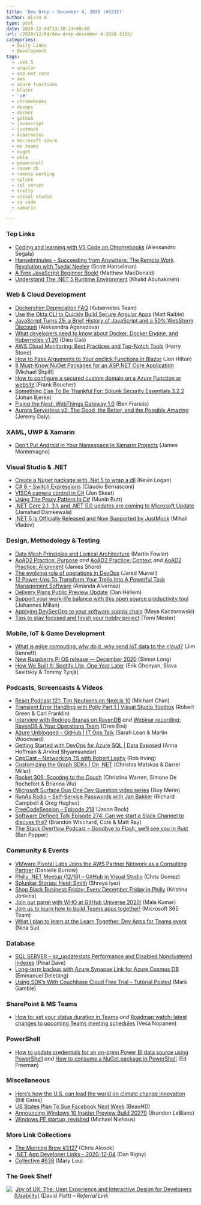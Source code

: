 ```yaml
---
title: 'Dew Drop – December 4, 2020 (#3332)'
author: Alvin A.
type: post
date: 2020-12-04T13:30:24+00:00
url: /2020/12/04/dew-drop-december-4-2020-3332/
categories:
  - Daily Links
  - Development
tags:
  - .net 5
  - angular
  - asp.net core
  - aws
  - azure functions
  - blazor
  - 'c#'
  - chromebooks
  - devops
  - docker
  - github
  - javascript
  - justmock
  - kubernetes
  - microsoft azure
  - ms teams
  - nuget
  - okta
  - powershell
  - raven db
  - remote working
  - splunk
  - sql server
  - trello
  - visual studio
  - vs code
  - xamarin

---
```

### <a name="top"></a>Top Links

  * <a href="https://code.visualstudio.com/blogs/2020/12/03/chromebook-get-started" target="_blank" rel="noopener noreferrer">Coding and learning with VS Code on Chromebooks</a> (Alessandro Segala)
  * <a href="https://hanselminutes.simplecast.com/episodes/tsedal-neeley-8ZdyA04M" target="_blank" rel="noopener noreferrer">Hanselminutes &#8211; Succeeding from Anywhere: The Remote Work Revolution with Tsedal Neeley</a> (Scott Hanselman)
  * <a href="https://medium.com/young-coder/a-free-javascript-beginner-book-4f11404679a0?source=rss----d3d5cbdde463---4" target="_blank" rel="noopener noreferrer">A Free JavaScript Beginner Book!</a> (Matthew MacDonald)
  * <a href="https://khalidabuhakmeh.com/understand-the-dotnet-five-runtime-environment" target="_blank" rel="noopener noreferrer">Understand The .NET 5 Runtime Environment</a> (Khalid Abuhakmeh)



### <a name="web"></a>Web & Cloud Development

  * <a href="https://kubernetes.io/blog/2020/12/02/dockershim-faq/" target="_blank" rel="noopener noreferrer">Dockershim Deprecation FAQ</a> (Kubernetes Team)
  * <a href="https://developer.okta.com/blog/2020/12/03/angular-okta" target="_blank" rel="noopener noreferrer">Use the Okta CLI to Quickly Build Secure Angular Apps</a> (Matt Raible)
  * <a href="https://blog.jetbrains.com/webstorm/2020/12/js-turns-25-and-webstorm-discount/" target="_blank" rel="noopener noreferrer">JavaScript Turns 25: a Brief History of JavaScript and a 50% WebStorm Discount</a> (Aleksandra Aganezova)
  * <a href="https://www.docker.com/blog/what-developers-need-to-know-about-docker-docker-engine-and-kubernetes-v1-20/" target="_blank" rel="noopener noreferrer">What developers need to know about Docker, Docker Engine, and Kubernetes v1.20</a> (Dieu Cao)
  * <a href="https://dzone.com/articles/aws-cloud-monitoring-best-practices-and-top-notch" target="_blank" rel="noopener noreferrer">AWS Cloud Monitoring: Best Practices and Top-Notch Tools</a> (Harry Stone)
  * <a href="https://www.telerik.com/blogs/how-to-pass-arguments-to-your-onclick-functions-blazor" target="_blank" rel="noopener noreferrer">How to Pass Arguments to Your onclick Functions in Blazor</a> (Jon Hilton)
  * <a href="https://oz-code.com/blog/net-c-tips/8-must-know-nuget-packages-asp-net-core-application" target="_blank" rel="noopener noreferrer">8 Must-Know NuGet Packages for an ASP.NET Core Application</a> (Michael Shpilt)
  * <a href="http://www.frankysnotes.com/2020/12/how-to-configure-secured-custom-domain.html" target="_blank" rel="noopener noreferrer">How to configure a secured custom domain on a Azure Function or website</a> (Frank Boucher)
  * <a href="https://www.splunk.com/en_us/blog/security/something-else-to-be-thankful-for-splunk-security-essentials-3-2-2.html" target="_blank" rel="noopener noreferrer">Something Else To Be Thankful For: Splunk Security Essentials 3.2.2</a> (Johan Bjerke)
  * <a href="https://hacks.mozilla.org/2020/12/flying-the-nest-webthings-gateway-1-0/" target="_blank" rel="noopener noreferrer">Flying the Nest: WebThings Gateway 1.0</a> (Ben Francis)
  * <a href="https://www.jeremydaly.com/aurora-serverless-v2-preview/" target="_blank" rel="noopener noreferrer">Aurora Serverless v2: The Good, the Better, and the Possibly Amazing</a> (Jeremy Daly)



### <a name="silverlight"></a>XAML, UWP & Xamarin

  * <a href="https://montemagno.com/dont-put-android-in-your-namespace-in-xamarin-apps/" target="_blank" rel="noopener noreferrer">Don&#8217;t Put Android in Your Namespace in Xamarin Projects</a> (James Montemagno)



### <a name="dotnet"></a>Visual Studio & .NET

  * <a href="https://www.aligneddev.net/blog/2020/drafts/nuget-package-in-net5/" target="_blank" rel="noopener noreferrer">Create a Nuget package with .Net 5 to wrap a dll</a> (Kevin Logan)
  * <a href="https://www.claudiobernasconi.ch/2020/12/04/csharp-8-switch-expressions/" target="_blank" rel="noopener noreferrer">C# 8 – Switch Expressions</a> (Claudio Bernasconi)
  * <a href="http://feedproxy.google.com/~r/JonSkeetCodingBlog/~3/8vXhqmg50w4/" target="_blank" rel="noopener noreferrer">VISCA camera control in C#</a> (Jon Skeet)
  * <a href="https://www.c-sharpcorner.com/article/using-the-proxy-pattern-in-c-sharp/" target="_blank" rel="noopener noreferrer">Using The Proxy Pattern In C#</a> (Munib Butt)
  * <a href="https://devblogs.microsoft.com/dotnet/net-core-updates-coming-to-microsoft-update/?WT.mc_id=DOP-MVP-4025064" target="_blank" rel="noopener noreferrer">.NET Core 2.1, 3.1, and .NET 5.0 updates are coming to Microsoft Update</a> (Jamshed Damkewala)
  * <a href="https://feeds.telerik.com/link/10828/14128169/dotnet-5-officially-released-now-supported-by-justmock" target="_blank" rel="noopener noreferrer">.NET 5 Is Officially Released and Now Supported by JustMock</a> (Mihail Vladov)



### <a name="design"></a>Design, Methodology & Testing

  * <a href="https://martinfowler.com/articles/data-mesh-principles.html" target="_blank" rel="noopener noreferrer">Data Mesh Principles and Logical Architecture</a> (Martin Fowler)
  * <a href="https://www.jamesshore.com/v2/books/aoad2/purpose" target="_blank" rel="noopener noreferrer">AoAD2 Practice: Purpose</a> _and_ <a href="https://www.jamesshore.com/v2/books/aoad2/context" target="_blank" rel="noopener noreferrer">AoAD2 Practice: Context</a> _and_ <a href="https://www.jamesshore.com/v2/books/aoad2/alignment" target="_blank" rel="noopener noreferrer">AoAD2 Practice: Alignment</a> (James Shore)
  * <a href="https://github.blog/2020-12-03-the-evolving-role-of-operations-in-devops/" target="_blank" rel="noopener noreferrer">The evolving role of operations in DevOps</a> (Jared Murrell)
  * <a href="https://blog.trello.com/task-management-software" target="_blank" rel="noopener noreferrer">12 Power-Ups To Transform Your Trello Into A Powerful Task Management Software</a> (Amanda Alvernaz)
  * <a href="https://devblogs.microsoft.com/devops/delivery-plans-public-preview-update/?WT.mc_id=DOP-MVP-4025064" target="_blank" rel="noopener noreferrer">Delivery Plans Public Preview Update</a> (Dan Hellem)
  * <a href="https://opensource.com/article/20/12/super-productivity" target="_blank" rel="noopener noreferrer">Support your work-life balance with this open source productivity tool</a> (Johannes Millan)
  * <a href="https://github.blog/2020-12-03-applying-devsecops-to-your-software-supply-chain/" target="_blank" rel="noopener noreferrer">Applying DevSecOps to your software supply chain</a> (Maya Kaczorowski)
  * <a href="https://stackoverflow.blog/2020/12/03/tips-to-stay-focused-and-finish-your-hobby-project/" target="_blank" rel="noopener noreferrer">Tips to stay focused and finish your hobby project</a> (Tomi Mester)



### <a name="mobile"></a>Mobile, IoT & Game Development

  * <a href="https://www.jimbobbennett.io/what-is-edge-computing-why-do-it-why-send-iot-data-to-the-cloud/" target="_blank" rel="noopener noreferrer">What is edge computing, why do it, why send IoT data to the cloud?</a> (Jim Bennett)
  * <a href="https://www.raspberrypi.org/blog/new-raspberry-pi-os-release-december-2020/" target="_blank" rel="noopener noreferrer">New Raspberry Pi OS release — December 2020</a> (Simon Long)
  * <a href="https://engineering.atspotify.com/2020/12/03/how-we-built-it-spotify-lite-one-year-later/" target="_blank" rel="noopener noreferrer">How We Built It: Spotify Lite, One Year Later</a> (Erik Ghonyan, Slava Savitskiy & Tommy Tynjä)



### <a name="podcasts"></a>Podcasts, Screencasts & Videos

  * <a href="https://reactpodcast.com/episodes/121-Y3_VBKrH" target="_blank" rel="noopener noreferrer">React Podcast 121: Tim Neutkens on Next.js 10</a> (Michael Chan)
  * <a href="https://channel9.msdn.com/Shows/Visual-Studio-Toolbox/Transient-Error-Handling-with-Polly-Part-1?WT.mc_id=DOP-MVP-4025064" target="_blank" rel="noopener noreferrer">Transient Error Handling with Polly Part 1 | Visual Studio Toolbox</a> (Robert Green & Carl Franklin)
  * <a href="http://feedproxy.google.com/~r/AyendeRahien/~3/UhFMg8vH4_8/interview-with-rodrigo-branas-on-ravendb" target="_blank" rel="noopener noreferrer">Interview with Rodrigo Branas on RavenDB</a> _and_ <a href="http://feedproxy.google.com/~r/AyendeRahien/~3/zNfg-k-bPw4/webinar-recording-ravendb-your-operations-team" target="_blank" rel="noopener noreferrer">Webinar recording: RavenDB & Your Operations Team</a> (Oren Eini)
  * <a href="https://channel9.msdn.com/Shows/IT-Ops-Talk/Azure-Unblogged-GitHub?WT.mc_id=DOP-MVP-4025064" target="_blank" rel="noopener noreferrer">Azure Unblogged &#8211; GitHub | IT Ops Talk</a> (Sarah Lean & Martin Woodward)
  * <a href="https://channel9.msdn.com/Shows/Data-Exposed/Getting-Started-with-DevOps-for-Azure-SQL?WT.mc_id=DOP-MVP-4025064" target="_blank" rel="noopener noreferrer">Getting Started with DevOps for Azure SQL | Data Exposed</a> (Anna Hoffman & Arvind Shyamsundar)
  * <a href="https://cppcast.libsyn.com/networking-ts-with-robert-leahy" target="_blank" rel="noopener noreferrer">CppCast &#8211; Networking TS with Robert Leahy</a> (Rob Irving)
  * <a href="https://channel9.msdn.com/Shows/On-NET/Customizing-the-Graph-SDKs?WT.mc_id=DOP-MVP-4025064" target="_blank" rel="noopener noreferrer">Customizing the Graph SDKs | On .NET</a> (Christos Matskas & Darrel Miller)
  * <a href="http://relay.fm/rocket/309" target="_blank" rel="noopener noreferrer">Rocket 309: Scooting to the Couch</a> (Christina Warren, Simone De Rochefort & Brianna Wu)
  * <a href="https://devblogs.microsoft.com/surface-duo/one-dev-question-video-series/?WT.mc_id=DOP-MVP-4025064" target="_blank" rel="noopener noreferrer">Microsoft Surface Duo One Dev Question video series</a> (Guy Merin)
  * <a href="http://feedproxy.google.com/~r/RunaAsRadioWma/~3/p5sc9mvGtIw/default.aspx" target="_blank" rel="noopener noreferrer">RunAs Radio &#8211; Self-Service Passwords with Jan Bakker</a> (Richard Campbell & Greg Hughes)
  * <a href="http://www.youtube.com/watch?v=u9fNz4iUEFo" target="_blank" rel="noopener noreferrer">FreeCodeSession &#8211; Episode 218</a> (Jason Bock)
  * <a href="https://www.softwaredefinedtalk.com/274" target="_blank" rel="noopener noreferrer">Software Defined Talk Episode 274: Can we start a Slack Channel to discuss this?</a> (Brandon Whichard, Coté & Matt Ray)
  * <a href="https://the-stack-overflow-podcast.simplecast.com/episodes/goodbye-to-flash-well-see-you-in-rust-lACPi2aM" target="_blank" rel="noopener noreferrer">The Stack Overflow Podcast &#8211; Goodbye to Flash, we&#8217;ll see you in Rust</a> (Ben Popper)



### <a name="events"></a>Community & Events

  * <a href="https://tanzu.vmware.com/content/home-page/vmware-pivotal-labs-aws-partner-network-consulting-partner" target="_blank" rel="noopener noreferrer">VMware Pivotal Labs Joins the AWS Partner Network as a Consulting Partner</a> (Danielle Burrow)
  * <a href="https://www.meetup.com/Philly-NET/events/274948553/" target="_blank" rel="noopener noreferrer">Philly .NET Meetup (12/16) &#8211; GitHub in Visual Studio</a> (Chris Gomez)
  * <a href="https://www.splunk.com/en_us/blog/splunklife/splunker-stories-heidi-smith.html" target="_blank" rel="noopener noreferrer">Splunker Stories: Heidi Smith</a> (Shreya Iyer)
  * <a href="https://www.uwishunu.com/2020/12/shop-black-business-friday-every-december-friday-in-philly/" target="_blank" rel="noopener noreferrer">Shop Black Business Friday: Every December Friday in Philly</a> (Kristina Jenkins)
  * <a href="https://github.blog/2020-12-03-join-our-panel-with-who-at-github-universe-2020/" target="_blank" rel="noopener noreferrer">Join our panel with WHO at GitHub Universe 2020!</a> (Mala Kumar)
  * <a href="https://developer.microsoft.com/en-us/microsoft-teams/blogs/join-us-to-learn-how-to-build-teams-apps-together/?WT.mc_id=DOP-MVP-4025064" target="_blank" rel="noopener noreferrer">Join us to learn how to build Teams apps together!</a> (Microsoft 365 Team)
  * <a href="https://techcommunity.microsoft.com/t5/azure-developer-community-blog/what-i-plan-to-learn-at-the-learn-together-dev-apps-for-teams/ba-p/1955137?WT.mc_id=DOP-MVP-4025064" target="_blank" rel="noopener noreferrer">What I plan to learn at the Learn Together: Dev Apps for Teams event</a> (Nina Sui)



### <a name="sql"></a>Database

  * <a href="https://blog.sqlauthority.com/2020/12/04/sql-server-sp_updatestats-performance-and-disabled-nonclustered-indexes/?utm_source=rss&utm_medium=rss&utm_campaign=sql-server-sp_updatestats-performance-and-disabled-nonclustered-indexes" target="_blank" rel="noopener noreferrer">SQL SERVER – sp_updatestats Performance and Disabled Nonclustered Indexes</a> (Pinal Dave)
  * <a href="https://devblogs.microsoft.com/cosmosdb/long-term-backup-with-azure-synapse-link-for-azure-cosmos-db/?WT.mc_id=DOP-MVP-4025064" target="_blank" rel="noopener noreferrer">Long-term backup with Azure Synapse Link for Azure Cosmos DB</a> (Emmanuel Deletang)
  * <a href="https://blog.couchbase.com/using-sdks-with-couchbase-cloud-free-trial-tutorial-posted/" target="_blank" rel="noopener noreferrer">Using SDK’s With Couchbase Cloud Free Trial – Tutorial Posted</a> (Mark Gamble)



### <a name="sp"></a>SharePoint & MS Teams

  * <a href="https://myteamsday.com/2020/12/04/how-to-set-status-duration/" target="_blank" rel="noopener noreferrer">How to: set your status duration in Teams</a> _and_ <a href="https://myteamsday.com/2020/12/04/roadmap-watch-20201204/" target="_blank" rel="noopener noreferrer">Roadmap watch: latest changes to upcoming Teams meeting schedules</a> (Vesa Nopanen)



### <a name="ps"></a>PowerShell

  * <a href="https://endjin.com/blog/2020/12/how-to-update-credentials-for-an-on-prem-power-bi-data-source-using-powershell.html" target="_blank" rel="noopener noreferrer">How to update credentials for an on-prem Power BI data source using PowerShell</a> _and_ <a href="https://endjin.com/blog/2020/12/how-to-consume-a-nuget-package-in-powershell.html" target="_blank" rel="noopener noreferrer">How to consume a NuGet package in PowerShell</a> (Ed Freeman)



### <a name="misc"></a>Miscellaneous

  * <a href="https://www.gatesnotes.com/Energy/How-the-US-can-lead-on-climate-change-innovation" target="_blank" rel="noopener noreferrer">Here’s how the U.S. can lead the world on climate change innovation</a> (Bill Gates)
  * <a href="http://rss.slashdot.org/~r/Slashdot/slashdot/~3/VZb-0TlklRs/us-states-plan-to-sue-facebook-next-week" target="_blank" rel="noopener noreferrer">US States Plan To Sue Facebook Next Week</a> (BeauHD)
  * <a href="https://blogs.windows.com/windows-insider/2020/12/03/announcing-windows-10-insider-preview-build-20270/?WT.mc_id=WD-MVP-4025064" target="_blank" rel="noopener noreferrer">Announcing Windows 10 Insider Preview Build 20270</a> (Brandon LeBlanc)
  * <a href="https://oofhours.com/2020/12/03/windows-pe-startup-revisited/" target="_blank" rel="noopener noreferrer">Windows PE startup, revisited</a> (Michael Niehaus)



### <a name="links"></a>More Link Collections

  * <a href="http://feedproxy.google.com/~r/ReflectivePerspective/~3/RrfNfhmY5Bc/" target="_blank" rel="noopener noreferrer">The Morning Brew #3127</a> (Chris Alcock)
  * <a href="https://links.danrigby.com/2020/12/app-developer-links-2020-12-04/" target="_blank" rel="noopener noreferrer">.NET App Developer Links &#8211; 2020-12-04</a> (Dan Rigby)
  * <a href="http://feedproxy.google.com/~r/tympanus/~3/pQDG4wgnKzs/" target="_blank" rel="noopener noreferrer">Collective #638</a> (Mary Lou)



### <a name="shelf"></a>The Geek Shelf

<a href="https://www.amazon.com/dp/013427671X/?tag=amavin-20" target="_blank" rel="noopener noreferrer"><img decoding="async" align="left" style="margin: 0px 5px 10px 0px; border: 0px currentcolor; border-image: none; float: left; display: inline; background-image: none;" src="https://m.media-amazon.com/images/I/41xVnZ97W4L._SS135_.jpg" border="0" /></a>&nbsp;<a href="https://www.amazon.com/dp/013427671X/?tag=amavin-20" target="_blank" rel="noopener noreferrer">Joy of UX, The: User Experience and Interactive Design for Developers (Usability)</a> (David Platt) _&#8211; Referral Link_